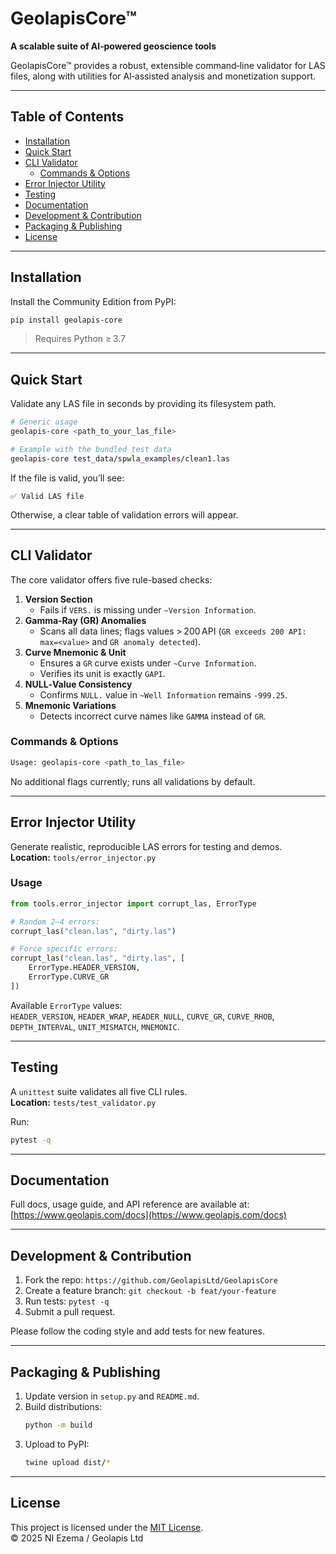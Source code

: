# GeolapisCore™

**A scalable suite of AI‑powered geoscience tools**

GeolapisCore™ provides a robust, extensible command‑line validator for LAS files, along with utilities for AI‑assisted analysis and monetization support.

---

## Table of Contents

- [Installation](#installation)
- [Quick Start](#quick-start)
- [CLI Validator](#cli-validator)
  - [Commands & Options](#commands--options)
- [Error Injector Utility](#error-injector-utility)
- [Testing](#testing)
- [Documentation](#documentation)
- [Development & Contribution](#development--contribution)
- [Packaging & Publishing](#packaging--publishing)
- [License](#license)

---

## Installation

Install the Community Edition from PyPI:

```bash
pip install geolapis-core
```

> Requires Python ≥ 3.7

---

## Quick Start

Validate any LAS file in seconds by providing its filesystem path.

```bash
# Generic usage
geolapis-core <path_to_your_las_file>

# Example with the bundled test data
geolapis-core test_data/spwla_examples/clean1.las
```

If the file is valid, you’ll see:

```
✅ Valid LAS file
```

Otherwise, a clear table of validation errors will appear.

---

## CLI Validator

The core validator offers five rule-based checks:

1. **Version Section**  
   - Fails if `VERS.` is missing under `~Version Information`.
2. **Gamma‑Ray (GR) Anomalies**  
   - Scans all data lines; flags values > 200 API (`GR exceeds 200 API: max=<value>` and `GR anomaly detected`).
3. **Curve Mnemonic & Unit**  
   - Ensures a `GR` curve exists under `~Curve Information`.  
   - Verifies its unit is exactly `GAPI`.
4. **NULL‑Value Consistency**  
   - Confirms `NULL.` value in `~Well Information` remains `-999.25`.
5. **Mnemonic Variations**  
   - Detects incorrect curve names like `GAMMA` instead of `GR`.

### Commands & Options

```bash
Usage: geolapis-core <path_to_las_file>
```  
No additional flags currently; runs all validations by default.

---

## Error Injector Utility

Generate realistic, reproducible LAS errors for testing and demos.  
**Location:** `tools/error_injector.py`  

### Usage

```python
from tools.error_injector import corrupt_las, ErrorType

# Random 2–4 errors:
corrupt_las("clean.las", "dirty.las")

# Force specific errors:
corrupt_las("clean.las", "dirty.las", [
    ErrorType.HEADER_VERSION,
    ErrorType.CURVE_GR
])
```

Available `ErrorType` values:  
`HEADER_VERSION`, `HEADER_WRAP`, `HEADER_NULL`, `CURVE_GR`, `CURVE_RHOB`, `DEPTH_INTERVAL`, `UNIT_MISMATCH`, `MNEMONIC`.

---

## Testing

A `unittest` suite validates all five CLI rules.  
**Location:** `tests/test_validator.py`

Run:

```bash
pytest -q
```

---

## Documentation

Full docs, usage guide, and API reference are available at:  
[https://www.geolapis.com/docs](https://www.geolapis.com/docs)

---

## Development & Contribution

1. Fork the repo: `https://github.com/GeolapisLtd/GeolapisCore`
2. Create a feature branch: `git checkout -b feat/your-feature`
3. Run tests: `pytest -q`
4. Submit a pull request.

Please follow the coding style and add tests for new features.

---

## Packaging & Publishing

1. Update version in `setup.py` and `README.md`.
2. Build distributions:
   ```bash
   python -m build
   ```
3. Upload to PyPI:
   ```bash
   twine upload dist/*
   ```

---

## License

This project is licensed under the [MIT License](LICENSE).  
© 2025 NI Ezema / Geolapis Ltd
